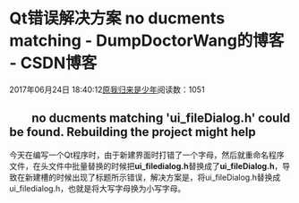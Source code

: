 # Qt错误解决方案 no ducments matching - DumpDoctorWang的博客 - CSDN博客





2017年06月24日 18:40:12[原我归来是少年](https://me.csdn.net/DumpDoctorWang)阅读数：1051








##         no ducments matching 'ui_fileDialog.h' could be found. Rebuilding the project might help


今天在编写一个Qt程序时，由于新建界面时打错了一个字母，然后就重命名程序文件，在头文件中批量替换的时候把**ui_filedialog.h**替换成了**ui_fileDialog.h**，导致在新建槽的时候出现了标题所示错误，解决方案是，将ui_fileDialog.h替换成ui_filedialog.h，也就是将大写字母换为小写字母。



